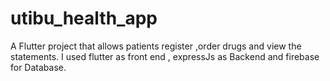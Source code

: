 # utibu_health_app

A Flutter project that allows patients register ,order drugs and view the statements. I used flutter as front end , expressJs as Backend and firebase for Database.
